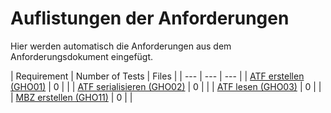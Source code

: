 # Auflistungen der Anforderungen

Hier werden automatisch die Anforderungen aus dem Anforderungsdokument eingefügt.

[//]: # (Script-Start)
| Requirement | Number of Tests | Files |
| --- | --- | --- |
| [ATF erstellen (GHO01)](GHO01.md) | 0 |  |
| [ATF serialisieren (GHO02)](GHO02.md) | 0 |  |
| [ATF lesen (GHO03)](GHO03.md) | 0 |  |
| [MBZ erstellen (GHO11)](GHO11.md) | 0 |  |